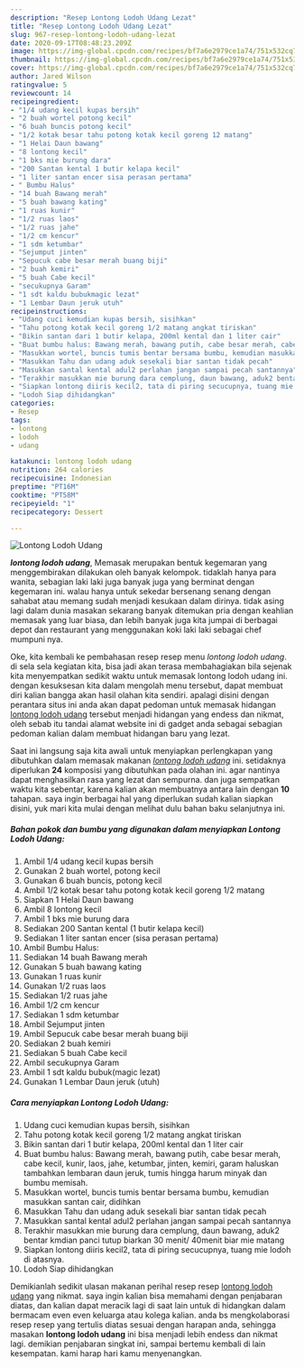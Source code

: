 ```yaml
---
description: "Resep Lontong Lodoh Udang Lezat"
title: "Resep Lontong Lodoh Udang Lezat"
slug: 967-resep-lontong-lodoh-udang-lezat
date: 2020-09-17T08:48:23.209Z
image: https://img-global.cpcdn.com/recipes/bf7a6e2979ce1a74/751x532cq70/lontong-lodoh-udang-foto-resep-utama.jpg
thumbnail: https://img-global.cpcdn.com/recipes/bf7a6e2979ce1a74/751x532cq70/lontong-lodoh-udang-foto-resep-utama.jpg
cover: https://img-global.cpcdn.com/recipes/bf7a6e2979ce1a74/751x532cq70/lontong-lodoh-udang-foto-resep-utama.jpg
author: Jared Wilson
ratingvalue: 5
reviewcount: 14
recipeingredient:
- "1/4 udang kecil kupas bersih"
- "2 buah wortel potong kecil"
- "6 buah buncis potong kecil"
- "1/2 kotak besar tahu potong kotak kecil goreng 12 matang"
- "1 Helai Daun bawang"
- "8 lontong kecil"
- "1 bks mie burung dara"
- "200 Santan kental 1 butir kelapa kecil"
- "1 liter santan encer sisa perasan pertama"
- " Bumbu Halus"
- "14 buah Bawang merah"
- "5 buah bawang kating"
- "1 ruas kunir"
- "1/2 ruas laos"
- "1/2 ruas jahe"
- "1/2 cm kencur"
- "1 sdm ketumbar"
- "Sejumput jinten"
- "Sepucuk cabe besar merah buang biji"
- "2 buah kemiri"
- "5 buah Cabe kecil"
- "secukupnya Garam"
- "1 sdt kaldu bubukmagic lezat"
- "1 Lembar Daun jeruk utuh"
recipeinstructions:
- "Udang cuci kemudian kupas bersih, sisihkan"
- "Tahu potong kotak kecil goreng 1/2 matang angkat tiriskan"
- "Bikin santan dari 1 butir kelapa, 200ml kental dan 1 liter cair"
- "Buat bumbu halus: Bawang merah, bawang putih, cabe besar merah, cabe kecil, kunir, laos, jahe, ketumbar, jinten, kemiri, garam haluskan tambahkan lembaran daun jeruk, tumis hingga harum minyak dan bumbu memisah."
- "Masukkan wortel, buncis tumis bentar bersama bumbu, kemudian masukkan santan cair, didihkan"
- "Masukkan Tahu dan udang aduk sesekali biar santan tidak pecah"
- "Masukkan santal kental adul2 perlahan jangan sampai pecah santannya"
- "Terakhir masukkan mie burung dara cemplung, daun bawang, aduk2 bentar kmdian panci tutup biarkan 30 menit/ 40menit biar mie matang"
- "Siapkan lontong diiris kecil2, tata di piring secucupnya, tuang mie lodoh di atasnya."
- "Lodoh Siap dihidangkan"
categories:
- Resep
tags:
- lontong
- lodoh
- udang

katakunci: lontong lodoh udang 
nutrition: 264 calories
recipecuisine: Indonesian
preptime: "PT16M"
cooktime: "PT58M"
recipeyield: "1"
recipecategory: Dessert

---
```



![Lontong Lodoh Udang](https://img-global.cpcdn.com/recipes/bf7a6e2979ce1a74/751x532cq70/lontong-lodoh-udang-foto-resep-utama.jpg)

<b><i>lontong lodoh udang</i></b>, Memasak merupakan bentuk kegemaran yang menggembirakan dilakukan oleh banyak kelompok. tidaklah hanya para wanita, sebagian laki laki juga banyak juga yang berminat dengan kegemaran ini. walau hanya untuk sekedar bersenang senang dengan sahabat atau memang sudah menjadi kesukaan dalam dirinya. tidak asing lagi dalam dunia masakan sekarang banyak ditemukan pria dengan keahlian memasak yang luar biasa, dan lebih banyak juga kita jumpai di berbagai depot dan restaurant yang menggunakan koki laki laki sebagai chef mumpuni nya.

Oke, kita kembali ke pembahasan resep resep menu <i>lontong lodoh udang</i>. di sela sela kegiatan kita, bisa jadi akan terasa membahagiakan bila sejenak kita menyempatkan sedikit waktu untuk memasak lontong lodoh udang ini. dengan kesuksesan kita dalam mengolah menu tersebut, dapat membuat diri kalian bangga akan hasil olahan kita sendiri. apalagi disini dengan perantara situs ini anda akan dapat pedoman untuk memasak hidangan <u>lontong lodoh udang</u> tersebut menjadi hidangan yang endess dan nikmat, oleh sebab itu tandai alamat website ini di gadget anda sebagai sebagian pedoman kalian dalam membuat hidangan baru yang lezat.




Saat ini langsung saja kita awali untuk menyiapkan perlengkapan yang dibutuhkan dalam memasak makanan <u><i>lontong lodoh udang</i></u> ini. setidaknya diperlukan <b>24</b> komposisi yang dibutuhkan pada olahan ini. agar nantinya dapat menghasilkan rasa yang lezat dan sempurna. dan juga sempatkan waktu kita sebentar, karena kalian akan membuatnya antara lain dengan <b>10</b> tahapan. saya ingin berbagai hal yang diperlukan sudah kalian siapkan disini, yuk mari kita mulai dengan melihat dulu bahan baku selanjutnya ini.

<!--inarticleads1-->

##### Bahan pokok dan bumbu yang digunakan dalam menyiapkan Lontong Lodoh Udang:

1. Ambil 1/4 udang kecil kupas bersih
1. Gunakan 2 buah wortel, potong kecil
1. Gunakan 6 buah buncis, potong kecil
1. Ambil 1/2 kotak besar tahu potong kotak kecil goreng 1/2 matang
1. Siapkan 1 Helai Daun bawang
1. Ambil 8 lontong kecil
1. Ambil 1 bks mie burung dara
1. Sediakan 200 Santan kental (1 butir kelapa kecil)
1. Sediakan 1 liter santan encer (sisa perasan pertama)
1. Ambil  Bumbu Halus:
1. Sediakan 14 buah Bawang merah
1. Gunakan 5 buah bawang kating
1. Gunakan 1 ruas kunir
1. Gunakan 1/2 ruas laos
1. Sediakan 1/2 ruas jahe
1. Ambil 1/2 cm kencur
1. Sediakan 1 sdm ketumbar
1. Ambil Sejumput jinten
1. Ambil Sepucuk cabe besar merah buang biji
1. Sediakan 2 buah kemiri
1. Sediakan 5 buah Cabe kecil
1. Ambil secukupnya Garam
1. Ambil 1 sdt kaldu bubuk(magic lezat)
1. Gunakan 1 Lembar Daun jeruk (utuh)




<!--inarticleads2-->

##### Cara menyiapkan Lontong Lodoh Udang:

1. Udang cuci kemudian kupas bersih, sisihkan
1. Tahu potong kotak kecil goreng 1/2 matang angkat tiriskan
1. Bikin santan dari 1 butir kelapa, 200ml kental dan 1 liter cair
1. Buat bumbu halus: Bawang merah, bawang putih, cabe besar merah, cabe kecil, kunir, laos, jahe, ketumbar, jinten, kemiri, garam haluskan tambahkan lembaran daun jeruk, tumis hingga harum minyak dan bumbu memisah.
1. Masukkan wortel, buncis tumis bentar bersama bumbu, kemudian masukkan santan cair, didihkan
1. Masukkan Tahu dan udang aduk sesekali biar santan tidak pecah
1. Masukkan santal kental adul2 perlahan jangan sampai pecah santannya
1. Terakhir masukkan mie burung dara cemplung, daun bawang, aduk2 bentar kmdian panci tutup biarkan 30 menit/ 40menit biar mie matang
1. Siapkan lontong diiris kecil2, tata di piring secucupnya, tuang mie lodoh di atasnya.
1. Lodoh Siap dihidangkan




Demikianlah sedikit ulasan makanan perihal resep resep <u>lontong lodoh udang</u> yang nikmat. saya ingin kalian bisa memahami dengan penjabaran diatas, dan kalian dapat meracik lagi di saat lain untuk di hidangkan dalam bermacam even even keluarga atau kolega kalian. anda bs mengkolaborasi resep resep yang tertulis diatas sesuai dengan harapan anda, sehingga masakan <b>lontong lodoh udang</b> ini bisa menjadi lebih endess dan nikmat lagi. demikian penjabaran singkat ini, sampai bertemu kembali di lain kesempatan. kami harap hari kamu menyenangkan.
